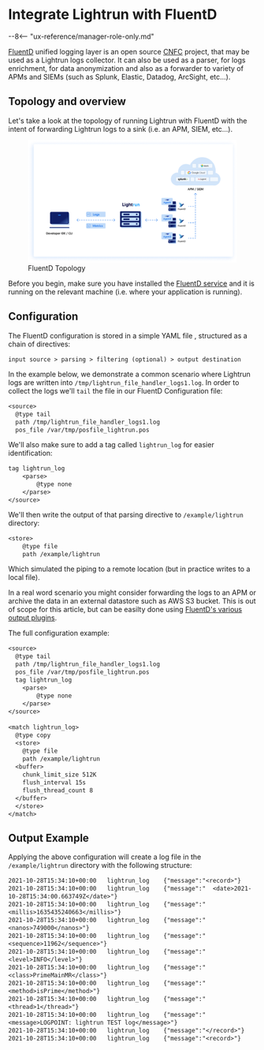 # Integrate Lightrun with FluentD

--8<-- "ux-reference/manager-role-only.md"

[FluentD](https://www.fluentd.org/) unified logging layer is an open source [CNFC](https://www.cncf.io/) project, that may be used as a Lightrun logs collector.
It can also be used as a parser, for logs enrichment, for data anonymization and also as a forwarder to variety of APMs and SIEMs (such as Splunk, Elastic, Datadog, ArcSight, etc...).

## Topology and overview

Let's take a look at the topology of running Lightrun with FluentD with the intent of forwarding Lightrun logs to a sink (i.e. an APM, SIEM, etc...).

  <figure>
  <img src="../../assets/images/fluentd-topology.png" width="900" alt="FluentD Topology" />
  <figcaption>FluentD Topology</figcaption>
  </figure>


Before you begin, make sure you have installed the [FluentD service](https://docs.fluentd.org/installation) and it is running on the relevant machine (i.e. where your application is running).

## Configuration

The FluentD configuration is stored in a simple YAML file , structured as a chain of directives: 

```
input source > parsing > filtering (optional) > output destination
```

In the example below, we demonstrate a common scenario where Lightrun logs are written into `/tmp/lightrun_file_handler_logs1.log`.
In order to collect the logs we'll `tail` the file in our FluentD Configuration file:
```
<source>
  @type tail
  path /tmp/lightrun_file_handler_logs1.log
  pos_file /var/tmp/posfile_lightrun.pos
```

We'll also make sure to add a tag called `lightrun_log` for easier identification:
``` 
tag lightrun_log
    <parse>
        @type none
    </parse>
</source>
```

We'll then write the output of that parsing directive to `/example/lightrun` directory:
```
<store>
    @type file
    path /example/lightrun
```

Which simulated the piping to a remote location (but in practice writes to a local file).

In a real word scenario you might consider forwarding the logs to an APM or archive the data in an external datastore such as AWS S3 bucket.
This is out of scope for this article, but can be easilty done using [FluentD's various output plugins](https://docs.fluentd.org/output).

The full configuration example:
```
<source>
  @type tail
  path /tmp/lightrun_file_handler_logs1.log
  pos_file /var/tmp/posfile_lightrun.pos
  tag lightrun_log
    <parse>
        @type none
    </parse>
</source>

<match lightrun_log>
  @type copy
  <store>
    @type file
    path /example/lightrun
  <buffer>
    chunk_limit_size 512K
    flush_interval 15s
    flush_thread_count 8
  </buffer>
  </store>
</match>
```
## Output Example

Applying the above configuration will create a log file in the `/example/lightrun` directory with the following structure:
```
2021-10-28T15:34:10+00:00	lightrun_log	{"message":"<record>"}
2021-10-28T15:34:10+00:00	lightrun_log	{"message":"  <date>2021-10-28T15:34:00.663749Z</date>"}
2021-10-28T15:34:10+00:00	lightrun_log	{"message":"  <millis>1635435240663</millis>"}
2021-10-28T15:34:10+00:00	lightrun_log	{"message":"  <nanos>749000</nanos>"}
2021-10-28T15:34:10+00:00	lightrun_log	{"message":"  <sequence>11962</sequence>"}
2021-10-28T15:34:10+00:00	lightrun_log	{"message":"  <level>INFO</level>"}
2021-10-28T15:34:10+00:00	lightrun_log	{"message":"  <class>PrimeMainMR</class>"}
2021-10-28T15:34:10+00:00	lightrun_log	{"message":"  <method>isPrime</method>"}
2021-10-28T15:34:10+00:00	lightrun_log	{"message":"  <thread>1</thread>"}
2021-10-28T15:34:10+00:00	lightrun_log	{"message":"  <message>LOGPOINT: lightrun TEST log</message>"}
2021-10-28T15:34:10+00:00	lightrun_log	{"message":"</record>"}
2021-10-28T15:34:10+00:00	lightrun_log	{"message":"<record>"}
```
